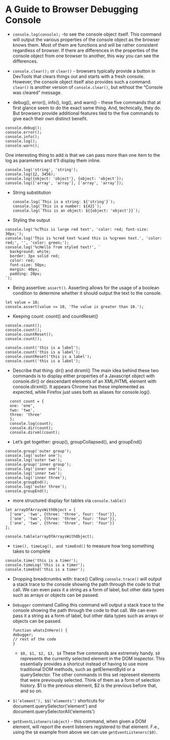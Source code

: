 # A Guide to Browser Debugging Console

- `console.log(console);` -to see the console object itself. This command will output the various properties of the console object as the browser knows them. Most of them are functions and will be rather consistent regardless of browser. If there are differences in the properties of the console object from one browser to another, this way you can see the differences.

- `console.clear();` or `clear()` - browsers typically provide a button in DevTools that clears things out and starts with a fresh console. However, the console object itself also provides such a command.
  `clear()` is another version of `console.clear()`, but without the “Console was cleared” message.

* debug(), error(), info(), log(), and warn() - these five commands that at first glance seem to do the exact same thing. And, technically, they do. But browsers provide additional features tied to the five commands to give each their own distinct benefit.

```
console.debug();
console.error();
console.info();
console.log();
console.warn();
```

One interesting thing to add is that we can pass more than one item to the log as parameters and it’ll display them inline.

```
console.log('string', 'string');
console.log(12, 3456);
console.log({object: 'object'}, {object: 'object'});
console.log(['array', 'array'], ['array', 'array']);
```

- String substitution

  ```
  console.log(`This is a string: ${'string'}`);
  console.log(`This is a number: ${42}`);
  console.log(`This is an object: ${{object: 'object'}}`);
  ```

- Styling the output

```
console.log('%cThis is large red text', 'color: red; font-size: 30px;');
console.log('This is %cred text %cand this is %cgreen text.', 'color: red;', '', 'color: green;');
console.log('%cHello from styled text!', `
  background: white;
  border: 3px solid red;
  color: red;
  font-size: 50px;
  margin: 40px;
  padding: 20px;
`);
```

- Being assertive: `assert()`.
  Asserting allows for the usage of a boolean condition to determine whether it should output the text to the console.

```
let value = 10;
console.assert(value <= 10, 'The value is greater than 10.');
```

- Keeping count: count() and countReset()

```
console.count();
console.count();
console.countReset();
console.count();

console.count('this is a label');
console.count('this is a label');
console.countReset('this is a label');
console.count('this is a label');
```

- Describe that thing: dir() and dirxml()
  The main idea behind these two commands is to display either properties of a Javascript object with console.dir() or descendant elements of an XML/HTML element with console.dirxml(). It appears Chrome has these implemented as expected, while Firefox just uses both as aliases for console.log().

```
  const count = {
  one: 'one',
  two: 'two',
  three: 'three'
  };
  console.log(count);
  console.dir(count);
  console.dirxml(count);
```

- Let’s get together: group(), groupCollapsed(), and groupEnd()

```
console.group('outer group');
console.log('outer one');
console.log('outer two');
console.group('inner group');
console.log('inner one');
console.log('inner two');
console.log('inner three');
console.groupEnd();
console.log('outer three');
console.groupEnd();
```

- more structured display for tables via `console.table()`

```
let arrayOfArraysWithObject = [
  ['one', 'two', {three: 'three', four: 'four'}],
  ['one', 'two', {three: 'three', four: 'four'}],
  ['one', 'two', {three: 'three', four: 'four'}]
];

console.table(arrayOfArraysWithObject);
```

- `time(), timeLog(), and timeEnd()` to measure how long something takes to complete

```
console.time('this is a timer');
console.timeLog('this is a timer');
console.timeEnd('this is a timer');
```

- Dropping breadcrumbs with: trace()
  Calling `console.trace()` will output a stack trace to the console showing the path through the code to that call. We can even pass it a string as a form of label, but other data types such as arrays or objects can be passed.

* `Debugger` command
  Calling this command will output a stack trace to the console showing the path through the code to that call. We can even pass it a string as a form of label, but other data types such as arrays or objects can be passed.

  ```
  function whatsInHere() {
  debugger;
  // rest of the code
  }
  ```

  - `$0, $1, $2, $3, $4`
    These five commands are extremely handy. `$0` represents the currently selected element in the DOM inspector. This essentially provides a shortcut instead of having to use more traditional DOM methods, such as getElementById or a querySelector. The other commands in this set represent elements that were previously selected. Think of them as a form of selection history. $1 is the previous element, $2 is the previous before that, and so on.

* `$(‘element’), $$(‘elements’)` shortcuts for document.querySelector('element') and document.querySelectorAll('elements')

* `getEventListeners(object)` - this command, when given a DOM element, will report the event listeners registered to that element.
  F.e., using the `$0` example from above we can use `getEventListeners($0)`.
